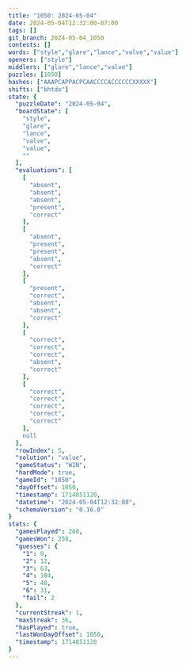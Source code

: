 ```yaml
---
title: "1050: 2024-05-04"
date: 2024-05-04T12:32:00-07:00
tags: []
git_branch: 2024-05-04_1050
contests: []
words: ["style","glare","lance","valve","value"]
openers: ["style"]
middlers: ["glare","lance","valve"]
puzzles: [1050]
hashes: ["AAAPCAPPACPCAACCCCACCCCCCXXXXX"]
shifts: ["bhtdo"]
state: {
  "puzzleDate": "2024-05-04",
  "boardState": [
    "style",
    "glare",
    "lance",
    "valve",
    "value",
    ""
  ],
  "evaluations": [
    [
      "absent",
      "absent",
      "absent",
      "present",
      "correct"
    ],
    [
      "absent",
      "present",
      "present",
      "absent",
      "correct"
    ],
    [
      "present",
      "correct",
      "absent",
      "absent",
      "correct"
    ],
    [
      "correct",
      "correct",
      "correct",
      "absent",
      "correct"
    ],
    [
      "correct",
      "correct",
      "correct",
      "correct",
      "correct"
    ],
    null
  ],
  "rowIndex": 5,
  "solution": "value",
  "gameStatus": "WIN",
  "hardMode": true,
  "gameId": "1050",
  "dayOffset": 1050,
  "timestamp": 1714851120,
  "datetime": "2024-05-04T12:32:00",
  "schemaVersion": "0.16.0"
}
stats: {
  "gamesPlayed": 260,
  "gamesWon": 258,
  "guesses": {
    "1": 0,
    "2": 12,
    "3": 63,
    "4": 104,
    "5": 48,
    "6": 31,
    "fail": 2
  },
  "currentStreak": 1,
  "maxStreak": 36,
  "hasPlayed": true,
  "lastWonDayOffset": 1050,
  "timestamp": 1714851120
}
---
```

<!-- more -->
